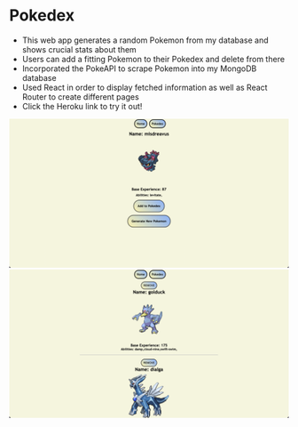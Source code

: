 # Pokedex
- This web app generates a random Pokemon from my database and shows crucial stats about them
- Users can add a fitting Pokemon to their Pokedex and delete from there
- Incorporated the PokeAPI to scrape Pokemon into my MongoDB database
- Used React in order to display fetched information as well as React Router to create different pages
- Click the Heroku link to try it out!

![Example](1.png)
![Example](2.png)
